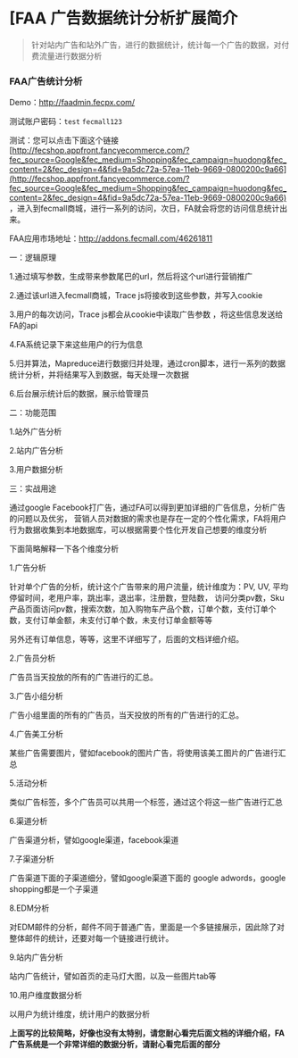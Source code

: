 [FAA 广告数据统计分析扩展简介
=========

> 针对站内广告和站外广告，进行的数据统计，统计每一个广告的数据，对付费流量进行数据分析



### FAA广告统计分析


Demo：http://faadmin.fecpx.com/

测试账户密码：`test`   `fecmall123`


测试：您可以点击下面这个链接[http://fecshop.appfront.fancyecommerce.com/?fec_source=Google&fec_medium=Shopping&fec_campaign=huodong&fec_content=2&fec_design=4&fid=9a5dc72a-57ea-11eb-9669-0800200c9a66](http://fecshop.appfront.fancyecommerce.com/?fec_source=Google&fec_medium=Shopping&fec_campaign=huodong&fec_content=2&fec_design=4&fid=9a5dc72a-57ea-11eb-9669-0800200c9a66)
，进入到fecmall商城，进行一系列的访问，次日，FA就会将您的访问信息统计出来。


FAA应用市场地址：http://addons.fecmall.com/46261811


一：逻辑原理

1.通过填写参数，生成带来参数尾巴的url，然后将这个url进行营销推广

2.通过该url进入fecmall商城，Trace js将接收到这些参数，并写入cookie

3.用户的每次访问，Trace js都会从cookie中读取广告参数
，将这些信息发送给FA的api

4.FA系统记录下来这些用户的行为信息


5.归并算法，Mapreduce进行数据归并处理，通过cron脚本，进行一系列的数据统计分析，并将结果写入到数据，每天处理一次数据

6.后台展示统计后的数据，展示给管理员


二：功能范围

1.站外广告分析

2.站内广告分析


3.用户数据分析



三：实战用途

通过google Facebook打广告，通过FA可以得到更加详细的广告信息，分析广告的问题以及优劣，
营销人员对数据的需求也是存在一定的个性化需求，FA将用户行为数据收集到本地数据库，可以根据需要个性化开发自己想要的维度分析


下面简略解释一下各个维度分析


1.广告分析

针对单个广告的分析，统计这个广告带来的用户流量，统计维度为：PV, UV, 平均停留时间，老用户率，跳出率，退出率，注册数，登陆数，
访问分类pv数，Sku产品页面访问pv数，搜索次数，加入购物车产品个数，订单个数，支付订单个数，支付订单金额，未支付订单个数，未支付订单金额等等

另外还有订单信息，等等，这里不详细写了，后面的文档详细介绍。


2.广告员分析

广告员当天投放的所有的广告进行的汇总。


3.广告小组分析


广告小组里面的所有的广告员，当天投放的所有的广告进行的汇总。


4.广告美工分析

某些广告需要图片，譬如facebook的图片广告，将使用该美工图片的广告进行汇总


5.活动分析

类似广告标签，多个广告员可以共用一个标签，通过这个将这一些广告进行汇总



6.渠道分析


广告渠道分析，譬如google渠道，facebook渠道


7.子渠道分析


广告渠道下面的子渠道细分，譬如google渠道下面的 google adwords，google shopping都是一个子渠道


8.EDM分析

对EDM邮件的分析，邮件不同于普通广告，里面是一个多链接展示，因此除了对整体邮件的统计，还要对每一个链接进行统计。


9.站内广告分析


站内广告统计，譬如首页的走马灯大图，以及一些图片tab等


10.用户维度数据分析


以用户为统计维度，统计用户的数据分析



**上面写的比较简略，好像也没有太特别，请您耐心看完后面文档的详细介绍，FA广告系统是一个非常详细的数据分析，请耐心看完后面的部分**












